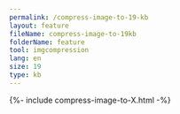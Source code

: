 ```yaml
---
permalink: /compress-image-to-19-kb
layout: feature
fileName: compress-image-to-19kb
folderName: feature
tool: imgcompression
lang: en
size: 19
type: kb
---
```


{%- include compress-image-to-X.html -%}
